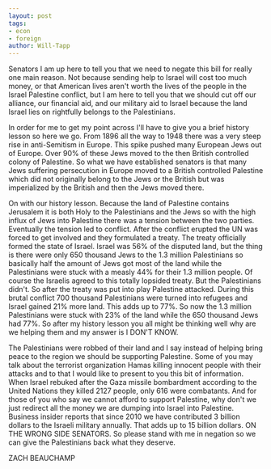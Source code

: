 ```yaml
---
layout: post
tags: 
- econ 
- foreign
author: Will-Tapp
---
```


Senators I am up here to tell you that we need to negate this bill for really one main reason. Not because sending help to Israel will cost too much money, or that American lives aren't worth the lives of the people in the Israel Palestine conflict, but I am here to tell you that we should cut off our alliance, our financial aid, and our military aid to Israel because the land Israel lies on rightfully belongs to the Palestinians.

In order for me to get my point across I'll have to give you a brief history lesson so here we go. From 1896 all the way to 1948 there was a very steep rise in anti-Semitism in Europe. This spike pushed many European Jews out of Europe. Over 90% of these Jews moved to the then British controlled colony of Palestine. So what we have established senators is that many Jews suffering persecution in Europe moved to a British controlled Palestine which did not originally belong to the Jews or the British but was imperialized by the British and then the Jews moved there.

On with our history lesson. Because the land of Palestine contains Jerusalem it is both Holy to the Palestinians and the Jews so with the high influx of Jews into Palestine there was a tension between the two parties. Eventually the tension led to conflict. After the conflict erupted the UN was forced to get involved and they formulated a treaty. The treaty officially formed the state of Israel. Israel was 56% of the disputed land, but the thing is there were only 650 thousand Jews to the 1.3 million Palestinians so basically half the amount of Jews got most of the land while the Palestinians were stuck with a measly 44% for their 1.3 million people. Of course the Israelis agreed to this totally lopsided treaty. But the Palestinians didn't. So after the treaty was put into play Palestine attacked. During this brutal conflict 700 thousand Palestinians were turned into refugees and Israel gained 21% more land. This adds up to 77%. So now the 1.3 million Palestinians were stuck with 23% of the land while the 650 thousand Jews had 77%. So after my history lesson you all might be thinking well why are we helping them and my answer is I DON'T KNOW.

The Palestinians were robbed of their land and I say instead of helping bring peace to the region we should be supporting Palestine. Some of you may talk about the terrorist organization Hamas killing innocent people with their attacks and to that I would like to present to you this bit of information. When Israel rebuked after the Gaza missile bombardment according to the United Nations they killed 2127 people, only 616 were combatants. And for those of you who say we cannot afford to support Palestine, why don't we just redirect all the money we are dumping into Israel into Palestine. Business insider reports that since 2010 we have contributed 3 billion dollars to the Israeli military annually. That adds up to 15 billion dollars. ON THE WRONG SIDE SENATORS. So please stand with me in negation so we can give the Palestinians back what they deserve.

ZACH BEAUCHAMP
